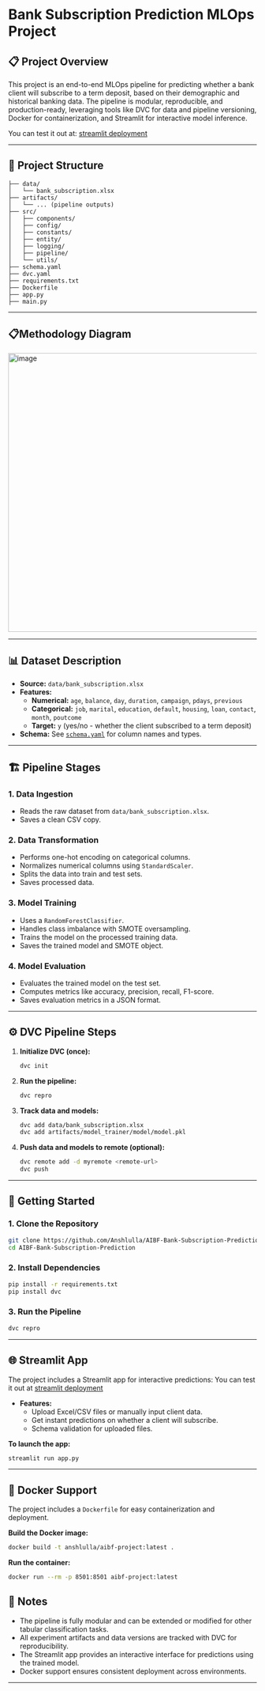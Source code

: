 # Bank Subscription Prediction MLOps Project

## 📋 Project Overview

This project is an end-to-end MLOps pipeline for predicting whether a bank client will subscribe to a term deposit, based on their demographic and historical banking data. The pipeline is modular, reproducible, and production-ready, leveraging tools like DVC for data and pipeline versioning, Docker for containerization, and Streamlit for interactive model inference.

You can test it out at: [streamlit deployment](https://ai-bank-subscription-prediction.streamlit.app/)

---

## 📁 Project Structure

```
├── data/
│   └── bank_subscription.xlsx
├── artifacts/
│   └── ... (pipeline outputs)
├── src/
│   ├── components/
│   ├── config/
│   ├── constants/
│   ├── entity/
│   ├── logging/
│   ├── pipeline/
│   └── utils/
├── schema.yaml
├── dvc.yaml
├── requirements.txt
├── Dockerfile
├── app.py
├── main.py
```

---

## 📋Methodology Diagram
<img width="759" height="564" alt="image" src="https://github.com/user-attachments/assets/4d7d01bb-8160-4dbd-93c6-987e88058ba4" />

---

## 📊 Dataset Description

- **Source:** `data/bank_subscription.xlsx`
- **Features:**
  - **Numerical:** `age`, `balance`, `day`, `duration`, `campaign`, `pdays`, `previous`
  - **Categorical:** `job`, `marital`, `education`, `default`, `housing`, `loan`, `contact`, `month`, `poutcome`
  - **Target:** `y` (yes/no - whether the client subscribed to a term deposit)
- **Schema:** See [`schema.yaml`](schema.yaml) for column names and types.

---

## 🏗️ Pipeline Stages

### 1. Data Ingestion
- Reads the raw dataset from `data/bank_subscription.xlsx`.
- Saves a clean CSV copy.

### 2. Data Transformation
- Performs one-hot encoding on categorical columns.
- Normalizes numerical columns using `StandardScaler`.
- Splits the data into train and test sets.
- Saves processed data.

### 3. Model Training
- Uses a `RandomForestClassifier`.
- Handles class imbalance with SMOTE oversampling.
- Trains the model on the processed training data.
- Saves the trained model and SMOTE object.

### 4. Model Evaluation
- Evaluates the trained model on the test set.
- Computes metrics like accuracy, precision, recall, F1-score.
- Saves evaluation metrics in a JSON format.

---

## ⚙️ DVC Pipeline Steps

1. **Initialize DVC (once):**
   ```bash
   dvc init
   ```

2. **Run the pipeline:**
   ```bash
   dvc repro
   ```

3. **Track data and models:**
   ```bash
   dvc add data/bank_subscription.xlsx
   dvc add artifacts/model_trainer/model/model.pkl
   ```

4. **Push data and models to remote (optional):**
   ```bash
   dvc remote add -d myremote <remote-url>
   dvc push
   ```

---

## 🚀 Getting Started

### 1. Clone the Repository

```bash
git clone https://github.com/Anshlulla/AIBF-Bank-Subscription-Prediction
cd AIBF-Bank-Subscription-Prediction
```

### 2. Install Dependencies

```bash
pip install -r requirements.txt
pip install dvc
```

### 3. Run the Pipeline

```bash
dvc repro
```

---

## 🌐 Streamlit App

The project includes a Streamlit app for interactive predictions:
You can test it out at [streamlit deployment](https://ai-bank-subscription-prediction.streamlit.app/)

- **Features:**
  - Upload Excel/CSV files or manually input client data.
  - Get instant predictions on whether a client will subscribe.
  - Schema validation for uploaded files.

**To launch the app:**
```bash
streamlit run app.py
```

---

## 🐳 Docker Support

The project includes a `Dockerfile` for easy containerization and deployment.

**Build the Docker image:**
```bash
docker build -t anshlulla/aibf-project:latest .
```

**Run the container:**
```bash
docker run --rm -p 8501:8501 aibf-project:latest
```

## 📝 Notes

- The pipeline is fully modular and can be extended or modified for other tabular classification tasks.
- All experiment artifacts and data versions are tracked with DVC for reproducibility.
- The Streamlit app provides an interactive interface for predictions using the trained model.
- Docker support ensures consistent deployment across environments.

---

